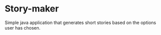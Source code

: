 # Story-maker
Simple java application that generates short stories based on the options user has chosen.
